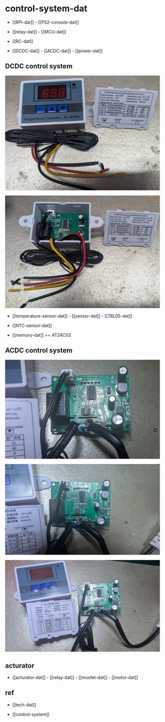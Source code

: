 
# control-system-dat

- [[RPI-dat]] - [[PS2-console-dat]]

- [[relay-dat]] - [[MCU-dat]]

- [[RC-dat]]

- [[DCDC-dat]] - [[ACDC-dat]] - [[power-dat]]

## DCDC control system 

![](2025-06-05-19-07-35.png)

![](2025-06-05-19-07-49.png)

- [[temperature-sensor-dat]] - [[sensor-dat]] - [[78L05-dat]]

- [[NTC-sensor-dat]] 

- [[memory-dat]] == AT24C02 


## ACDC control system 

![](2025-06-05-19-39-36.png)

![](2025-06-05-19-39-59.png)

![](2025-06-05-19-40-11.png)


## acturator

- [[acturator-dat]] - [[relay-dat]] - [[mosfet-dat]] - [[motor-dat]]


## ref 

- [[tech-dat]]

- [[control-system]]